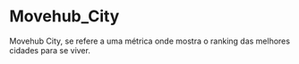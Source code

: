 # Movehub_City
Movehub City, se refere a uma métrica onde mostra o ranking das melhores cidades para se viver.
